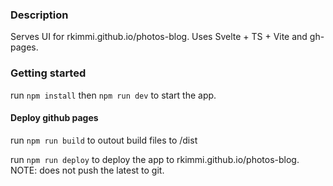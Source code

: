 ### Description

Serves UI for rkimmi.github.io/photos-blog. Uses Svelte + TS + Vite and gh-pages.

### Getting started

run `npm install` then `npm run dev` to start the app.

#### Deploy github pages

run `npm run build` to outout build files to /dist

run `npm run deploy` to deploy the app to rkimmi.github.io/photos-blog. NOTE: does not push the latest to git.


